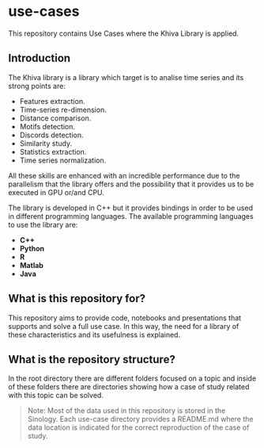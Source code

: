 # use-cases

This repository contains Use Cases where the Khiva Library is applied. 

## Introduction 

The Khiva library is a library which target is to analise time series and its strong points are: 

* Features extraction.
* Time-series re-dimension.
* Distance comparison.
* Motifs detection.
* Discords detection.
* Similarity study.
* Statistics extraction.
* Time series normalization.


All these skills are enhanced with an incredible performance due to the parallelism that the library offers and the 
possibility that it provides us to be executed in GPU or/and CPU.

The library  is developed in C++ but it provides bindings in order to be used in different programming languages.
The available programming languages to use the library are:

* **C++**
* **Python**
* **R**
* **Matlab**
* **Java**

## What is this repository for? 

This repository aims to provide code, notebooks and presentations that supports and solve a full use case. 
In this way, the need for a library of these characteristics and its usefulness is explained. 

## What is the repository structure? 

In the root directory there are different folders focused on a topic and inside of these folders there are directories
 showing how a case of study related with this topic can be solved. 

> Note: Most of the data used in this repository is stored in the Sinology. Each use-case directory provides a README.md where the 
data location is indicated for the correct reproduction of the case of study.   